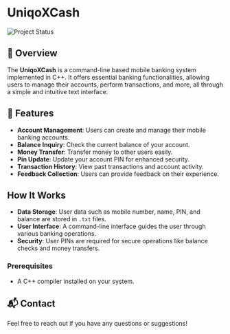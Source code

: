 # UniqoXCash

![Project Status](https://img.shields.io/badge/Status-Completed-brightgreen)

## 📌 Overview

The **UniqoXCash** is a command-line based mobile banking system implemented in C++. It offers essential banking functionalities, allowing users to manage their accounts, perform transactions, and more, all through a simple and intuitive text interface.

## 🚀 Features

- **Account Management**: Users can create and manage their mobile banking accounts.
- **Balance Inquiry**: Check the current balance of your account.
- **Money Transfer**: Transfer money to other users easily.
- **Pin Update**: Update your account PIN for enhanced security.
- **Transaction History**: View past transactions and account activity.
- **Feedback Collection**: Users can provide feedback on their experience.

## How It Works

- **Data Storage**: User data such as mobile number, name, PIN, and balance are stored in `.txt` files.
- **User Interface**: A command-line interface guides the user through various banking operations.
- **Security**: User PINs are required for secure operations like balance checks and money transfers.

### Prerequisites

- A C++ compiler installed on your system.

## 📬 Contact

Feel free to reach out if you have any questions or suggestions!
